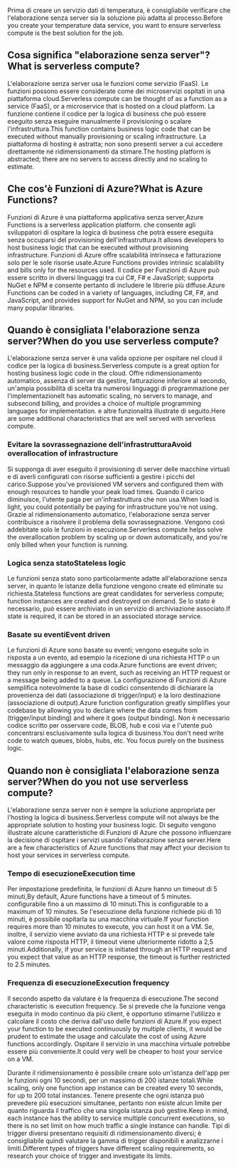 <span data-ttu-id="407e8-101">Prima di creare un servizio dati di temperatura, è consigliabile verificare che l'elaborazione senza server sia la soluzione più adatta al processo.</span><span class="sxs-lookup"><span data-stu-id="407e8-101">Before you create your temperature data service, you want to ensure serverless compute is the best solution for the job.</span></span> 

## <a name="what-is-serverless-compute"></a><span data-ttu-id="407e8-102">Cosa significa "elaborazione senza server"?</span><span class="sxs-lookup"><span data-stu-id="407e8-102">What is serverless compute?</span></span>
<span data-ttu-id="407e8-103">L'elaborazione senza server usa le funzioni come servizio (FaaS). Le funzioni possono essere considerate come dei microservizi ospitati in una piattaforma cloud.</span><span class="sxs-lookup"><span data-stu-id="407e8-103">Serverless compute can be thought of as a function as a service (FaaS), or a microservice that is hosted on a cloud platform.</span></span> <span data-ttu-id="407e8-104">La funzione contiene il codice per la logica di business che può essere eseguito senza eseguire manualmente il provisioning o scalare l'infrastruttura.</span><span class="sxs-lookup"><span data-stu-id="407e8-104">This function contains business logic code that can be executed without manually provisioning or scaling infrastructure.</span></span> <span data-ttu-id="407e8-105">La piattaforma di hosting è astratta; non sono presenti server a cui accedere direttamente né ridimensionamenti da stimare.</span><span class="sxs-lookup"><span data-stu-id="407e8-105">The hosting platform is abstracted; there are no servers to access directly and no scaling to estimate.</span></span> 

## <a name="what-is-azure-functions"></a><span data-ttu-id="407e8-106">Che cos'è Funzioni di Azure?</span><span class="sxs-lookup"><span data-stu-id="407e8-106">What is Azure Functions?</span></span>
<span data-ttu-id="407e8-107">Funzioni di Azure è una piattaforma applicativa senza server,</span><span class="sxs-lookup"><span data-stu-id="407e8-107">Azure Functions is a serverless application platform.</span></span> <span data-ttu-id="407e8-108">che consente agli sviluppatori di ospitare la logica di business che potrà essere eseguita senza occuparsi del provisioning dell'infrastruttura.</span><span class="sxs-lookup"><span data-stu-id="407e8-108">It allows developers to host business logic that can be executed without provisioning infrastructure.</span></span> <span data-ttu-id="407e8-109">Funzioni di Azure offre scalabilità intrinseca e fatturazione solo per le sole risorse usate.</span><span class="sxs-lookup"><span data-stu-id="407e8-109">Azure Functions provides intrinsic scalability and bills only for the resources used.</span></span> <span data-ttu-id="407e8-110">Il codice per Funzioni di Azure può essere scritto in diversi linguaggi tra cui C#, F# e JavaScript; supporta NuGet e NPM e consente pertanto di includere le librerie più diffuse.</span><span class="sxs-lookup"><span data-stu-id="407e8-110">Azure Functions can be coded in a variety of languages, including C#, F#, and JavaScript, and provides support for NuGet and NPM, so you can include many popular libraries.</span></span> 

## <a name="when-do-you-use-serverless-compute"></a><span data-ttu-id="407e8-111">Quando è consigliata l'elaborazione senza server?</span><span class="sxs-lookup"><span data-stu-id="407e8-111">When do you use serverless compute?</span></span>
<span data-ttu-id="407e8-112">L'elaborazione senza server è una valida opzione per ospitare nel cloud il codice per la logica di business.</span><span class="sxs-lookup"><span data-stu-id="407e8-112">Serverless compute is a great option for hosting business logic code in the cloud.</span></span> <span data-ttu-id="407e8-113">Offre ridimensionamento automatico, assenza di server da gestire, fatturazione inferiore al secondo, un'ampia possibilità di scelta tra numerosi linguaggi di programmazione per l'implementazione</span><span class="sxs-lookup"><span data-stu-id="407e8-113">It has automatic scaling, no servers to manage, and subsecond billing, and provides a choice of multiple programming languages for implementation.</span></span> <span data-ttu-id="407e8-114">e altre funzionalità illustrate di seguito.</span><span class="sxs-lookup"><span data-stu-id="407e8-114">Here are some additional characteristics that are well served with serverless compute.</span></span>

### <a name="avoid-overallocation-of-infrastructure"></a><span data-ttu-id="407e8-115">Evitare la sovrassegnazione dell'infrastruttura</span><span class="sxs-lookup"><span data-stu-id="407e8-115">Avoid overallocation of infrastructure</span></span>
<span data-ttu-id="407e8-116">Si supponga di aver eseguito il provisioning di server delle macchine virtuali e di averli configurati con risorse sufficienti a gestire i picchi del carico.</span><span class="sxs-lookup"><span data-stu-id="407e8-116">Suppose you've provisioned VM servers and configured them with enough resources to handle your peak load times.</span></span> <span data-ttu-id="407e8-117">Quando il carico diminuisce, l'utente paga per un'infrastruttura che non usa.</span><span class="sxs-lookup"><span data-stu-id="407e8-117">When load is light, you could potentially be paying for infrastructure you're not using.</span></span> <span data-ttu-id="407e8-118">Grazie al ridimensionamento automatico, l'elaborazione senza server contribuisce a risolvere il problema della sovrassegnazione. Vengono così addebitate solo le funzioni in esecuzione.</span><span class="sxs-lookup"><span data-stu-id="407e8-118">Serverless compute helps solve the overallocation problem by scaling up or down automatically, and you're only billed when your function is running.</span></span>

### <a name="stateless-logic"></a><span data-ttu-id="407e8-119">Logica senza stato</span><span class="sxs-lookup"><span data-stu-id="407e8-119">Stateless logic</span></span>
<span data-ttu-id="407e8-120">Le funzioni senza stato sono particolarmente adatte all'elaborazione senza server, in quanto le istanze della funzione vengono create ed eliminate su richiesta.</span><span class="sxs-lookup"><span data-stu-id="407e8-120">Stateless functions are great candidates for serverless compute; function instances are created and destroyed on demand.</span></span> <span data-ttu-id="407e8-121">Se lo stato è necessario, può essere archiviato in un servizio di archiviazione associato.</span><span class="sxs-lookup"><span data-stu-id="407e8-121">If state is required, it can be stored in an associated storage service.</span></span>

### <a name="event-driven"></a><span data-ttu-id="407e8-122">Basate su eventi</span><span class="sxs-lookup"><span data-stu-id="407e8-122">Event driven</span></span>
<span data-ttu-id="407e8-123">Le funzioni di Azure sono basate su eventi; vengono eseguite solo in risposta a un evento, ad esempio la ricezione di una richiesta HTTP o un messaggio da aggiungere a una coda.</span><span class="sxs-lookup"><span data-stu-id="407e8-123">Azure functions are event driven; they run only in response to an event, such as receiving an HTTP request or a message being added to a queue.</span></span> <span data-ttu-id="407e8-124">La configurazione di Funzioni di Azure semplifica notevolmente la base di codici consentendo di dichiarare la provenienza dei dati (associazione di trigger/input) e la loro destinazione (associazione di output).</span><span class="sxs-lookup"><span data-stu-id="407e8-124">Azure function configuration greatly simplifies your codebase by allowing you to declare where the data comes from (trigger/input binding) and where it goes (output binding).</span></span> <span data-ttu-id="407e8-125">Non è necessario codice scritto per osservare code, BLOB, hub e così via e l'utente può concentrarsi esclusivamente sulla logica di business.</span><span class="sxs-lookup"><span data-stu-id="407e8-125">You don't need write code to watch queues, blobs, hubs, etc. You focus purely on the business logic.</span></span>

## <a name="when-do-you-not-use-serverless-compute"></a><span data-ttu-id="407e8-126">Quando non è consigliata l'elaborazione senza server?</span><span class="sxs-lookup"><span data-stu-id="407e8-126">When do you not use serverless compute?</span></span>
<span data-ttu-id="407e8-127">L'elaborazione senza server non è sempre la soluzione appropriata per l'hosting la logica di business.</span><span class="sxs-lookup"><span data-stu-id="407e8-127">Serverless compute will not always be the appropriate solution to hosting your business logic.</span></span> <span data-ttu-id="407e8-128">Di seguito vengono illustrate alcune caratteristiche di Funzioni di Azure che possono influenzare la decisione di ospitare i servizi usando l'elaborazione senza server.</span><span class="sxs-lookup"><span data-stu-id="407e8-128">Here are a few characteristics of Azure functions that may affect your decision to host your services in serverless compute.</span></span> 

### <a name="execution-time"></a><span data-ttu-id="407e8-129">Tempo di esecuzione</span><span class="sxs-lookup"><span data-stu-id="407e8-129">Execution time</span></span>
<span data-ttu-id="407e8-130">Per impostazione predefinita, le funzioni di Azure hanno un timeout di 5 minuti,</span><span class="sxs-lookup"><span data-stu-id="407e8-130">By default, Azure functions have a timeout of 5 minutes.</span></span> <span data-ttu-id="407e8-131">configurabile fino a un massimo di 10 minuti.</span><span class="sxs-lookup"><span data-stu-id="407e8-131">This is configurable to a maximum of 10 minutes.</span></span> <span data-ttu-id="407e8-132">Se l'esecuzione della funzione richiede più di 10 minuti, è possibile ospitarla su una macchina virtuale.</span><span class="sxs-lookup"><span data-stu-id="407e8-132">If your function requires more than 10 minutes to execute, you can host it on a VM.</span></span> <span data-ttu-id="407e8-133">Se, inoltre, il servizio viene avviato da una richiesta HTTP e si prevede tale valore come risposta HTTP, il timeout viene ulteriormente ridotto a 2,5 minuti.</span><span class="sxs-lookup"><span data-stu-id="407e8-133">Additionally, if your service is initiated through an HTTP request and you expect that value as an HTTP response, the timeout is further restricted to 2.5 minutes.</span></span>

### <a name="execution-frequency"></a><span data-ttu-id="407e8-134">Frequenza di esecuzione</span><span class="sxs-lookup"><span data-stu-id="407e8-134">Execution frequency</span></span>
<span data-ttu-id="407e8-135">Il secondo aspetto da valutare è la frequenza di esecuzione.</span><span class="sxs-lookup"><span data-stu-id="407e8-135">The second characteristic is execution frequency.</span></span> <span data-ttu-id="407e8-136">Se si prevede che la funzione venga eseguita in modo continuo da più client, è opportuno stimarne l'utilizzo e calcolare il costo che deriva dall'uso delle funzioni di Azure.</span><span class="sxs-lookup"><span data-stu-id="407e8-136">If you expect your function to be executed continuously by multiple clients, it would be prudent to estimate the usage and calculate the cost of using Azure functions accordingly.</span></span> <span data-ttu-id="407e8-137">Ospitare il servizio in una macchina virtuale potrebbe essere più conveniente.</span><span class="sxs-lookup"><span data-stu-id="407e8-137">It could very well be cheaper to host your service on a VM.</span></span>

<span data-ttu-id="407e8-138">Durante il ridimensionamento è possibile creare solo un'istanza dell'app per le funzioni ogni 10 secondi, per un massimo di 200 istanze totali.</span><span class="sxs-lookup"><span data-stu-id="407e8-138">While scaling, only one function app instance can be created every 10 seconds, for up to 200 total instances.</span></span> <span data-ttu-id="407e8-139">Tenere presente che ogni istanza può prevedere più esecuzioni simultanee, pertanto non esiste alcun limite per quanto riguarda il traffico che una singola istanza può gestire.</span><span class="sxs-lookup"><span data-stu-id="407e8-139">Keep in mind, each instance has the ability to service multiple concurrent executions, so there is no set limit on how much traffic a single instance can handle.</span></span> <span data-ttu-id="407e8-140">Tipi di trigger diversi presentano requisiti di ridimensionamento diversi; è consigliabile quindi valutare la gamma di trigger disponibili e analizzarne i limiti.</span><span class="sxs-lookup"><span data-stu-id="407e8-140">Different types of triggers have different scaling requirements, so research your choice of trigger and investigate its limits.</span></span>
